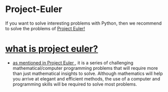# Project-Euler
If you want to solve interesting problems with Python, then we recommend to solve the problems of <a href="https://projecteuler.net/"> Project Euler!
# what is project euler?
  
  - as mentioned in  <a href="https://projecteuler.net"> Project Euler </a>, it is a series of challenging mathematical/computer programming problems that will require more than just mathematical insights to solve. Although mathematics will help you arrive at elegant and efficient methods, the use of a computer and programming skills will be required to solve most problems.
